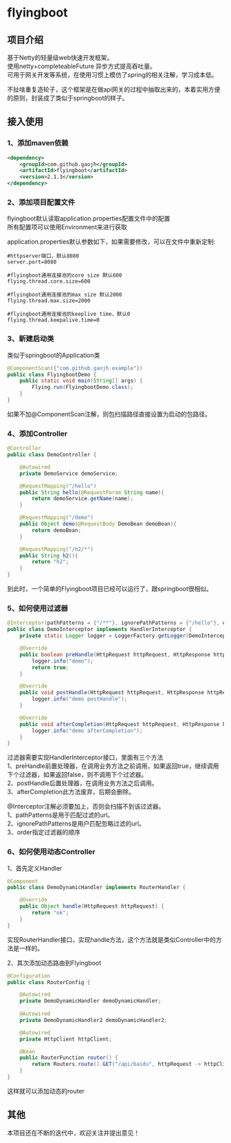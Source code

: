 # flyingboot

## 项目介绍
基于Netty的轻量级web快速开发框架。  
使用netty+completeableFuture 异步方式提高吞吐量。  
可用于网关开发等系统，在使用习惯上模仿了spring的相关注解，学习成本低。

不扯啥重复造轮子，这个框架是在做api网关的过程中抽取出来的，本着实用方便的原则，封装成了类似于springboot的样子。

## 接入使用
### 1、添加maven依赖
```xml
<dependency>
    <groupId>com.github.gaojh</groupId>
    <artifactId>flyingboot</artifactId>
    <version>2.1.3</version>
</dependency>
```
### 2、添加项目配置文件
flyingboot默认读取application.properties配置文件中的配置  
所有配置项可以使用Environment来进行获取

application.properties默认参数如下，如果需要修改，可以在文件中重新定制:
```properties
#httpserver端口，默认8080
server.port=8080

#flyingboot通用连接池的core size 默认600
flying.thread.core.size=600

#flyingboot通用连接池的max size 默认2000
flying.thread.max.size=2000

#flyingboot通用连接池的keeplive time，默认0
flying.thread.keepalive.time=0
```

### 3、新建启动类
类似于springboot的Application类
```java
@ComponentScan({"com.github.gaojh.example"})
public class FlyingbootDemo {
    public static void main(String[] args) {
        Flying.run(FlyingbootDemo.class);
    }
}
```
如果不加@ComponentScan注解，则包扫描路径直接设置为启动的包路径。

### 4、添加Controller
```java
@Controller
public class DemoController {

    @Autowired
    private DemoService demoService;

    @RequestMapping("/hello")
    public String hello(@RequestParam String name){
        return demoService.getName(name);
    }

    @RequestMapping("/demo")
    public Object demo(@RequestBody DemoBean demoBean){
        return demoBean;
    }

    @RequestMapping("/h2/*")
    public String h2(){
        return "h2";
    }
}
```
到此时，一个简单的Flyingboot项目已经可以运行了，跟springboot很相似。

### 5、如何使用过滤器
```java
@Interceptor(pathPatterns = {"/**"}, ignorePathPatterns = {"/hello"}, order = 5)
public class DemoInterceptor implements HandlerInterceptor {
    private static Logger logger = LoggerFactory.getLogger(DemoInterceptor.class);

    @Override
    public boolean preHandle(HttpRequest httpRequest, HttpResponse httpResponse) throws Exception {
        logger.info("demo");
        return true;
    }

    @Override
    public void postHandle(HttpRequest httpRequest, HttpResponse httpResponse) throws Exception {
        logger.info("demo postHandle");
    }

    @Override
    public void afterCompletion(HttpRequest httpRequest, HttpResponse httpResponse) throws Exception {
        logger.info("demo afterCompletion");
    }
}
```
过滤器需要实现HandlerInterceptor接口，里面有三个方法  
1、preHandle前置处理器，在调用业务方法之前调用，如果返回true，继续调用下个过滤器，如果返回false，则不调用下个过滤器。  
2、postHandle后置处理器，在调用业务方法之后调用。  
3、afterCompletion此方法废弃，后期会删除。

@Interceptor注解必须要加上，否则会扫描不到该过滤器。  
1、pathPatterns是用于匹配过滤的url。  
2、ignorePathPatterns是用户匹配忽略过滤的url。  
3、order指定过滤器的顺序

### 6、如何使用动态Controller
1、首先定义Handler
```java
@Component
public class DemoDynamicHandler implements RouterHandler {

    @Override
    public Object handle(HttpRequest httpRequest) {
        return "ok";
    }
}
```
实现RouterHandler接口，实现handle方法，这个方法就是类似Controller中的方法是一样的。

2、其次添加动态路由到Flyingboot
```java
@Configuration
public class RouterConfig {

    @Autowired
    private DemoDynamicHandler demoDynamicHandler;
    
    @Autowired
    private DemoDynamicHandler2 demoDynamicHandler2;

    @Autowired
    private HttpClient httpClient;

    @Bean
    public RouterFunction router() {
        return Routers.route().GET("/api/baidu", httpRequest -> httpClient.request("http://www.taobao.com", httpRequest)).GET("/hello", demoDynamicHandler).GET("/hello2", demoDynamicHandler2).build();
    }
}
```
这样就可以添加动态的router


## 其他
本项目还在不断的迭代中，欢迎关注并提出意见！
